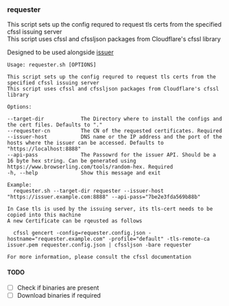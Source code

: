 ### requester

This script sets up the config requred to request tls certs from the specified cfssl issuing server  
This script uses cfssl and cfssljson packages from Cloudflare's cfssl library  

Designed to be used alongside [issuer](https://github.com/mrityunjaygr8/issuer/)

```
Usage: requester.sh [OPTIONS]

This script sets up the config requred to request tls certs from the specified cfssl issuing server
This script uses cfssl and cfssljson packages from Cloudflare's cfssl library

Options:

--target-dir            The Directory where to install the configs and the cert files. Defaults to "."
--requester-cn          The CN of the requested certificates. Required
--issuer-host           DNS name or the IP address and the port of the hosts where the issuer can be accessed. Defaults to "https://localhost:8888"
--api-pass              The Passowrd for the issuer API. Should be a 16 byte hex string. Can be generated using https://www.browserling.com/tools/random-hex. Required
-h, --help              Show this message and exit

Example:
  requester.sh --target-dir requester --issuer-host "https://issuer.example.com:8888" --api-pass="7be2e3fda569b88b"

In Case tls is used by the issuing server, its tls-cert needs to be copied into this machine
A new Certificate can be rqeusted as follows

  cfssl gencert -config=requester.config.json -hostname="requester.example.com" -profile="default" -tls-remote-ca issuer.pem requester.config.json | cfssljson -bare requester

For more information, please consult the cfssl documentation
```

#### TODO
- [ ] Check if binaries are present
- [ ] Download binaries if required